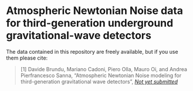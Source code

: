 # Atmospheric Newtonian Noise data for third-generation underground gravitational-wave detectors
The data contained in this repository are freely available, but if you use them please cite:

> [1] Davide Brundu, Mariano Cadoni, Piero Olla, Mauro Oi, and Andrea Pierfrancesco Sanna, “Atmospheric Newtonian Noise modeling for third-generation gravitational wave detectors”, [_Not yet submitted_]()

